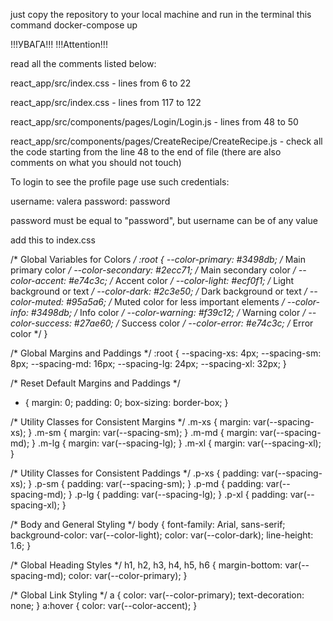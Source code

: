 just copy the repository to your local machine and run in the terminal this command
docker-compose up 




!!!УВАГА!!!
!!!Attention!!!

read all the comments listed below:

react_app/src/index.css - lines from 6 to 22

react_app/src/index.css - lines from 117 to 122

react_app/src/components/pages/Login/Login.js - lines from 48 to 50 


react_app/src/components/pages/CreateRecipe/CreateRecipe.js - check all the code starting from the line 48 to the end of file (there are also comments on what you should not touch)



To login to see the profile page use such credentials:

username: valera
password: password


password must be equal to "password", but username can be of any value












add this to index.css

/* Global Variables for Colors */
:root {
  --color-primary: #3498db;  /* Main primary color */
  --color-secondary: #2ecc71;  /* Main secondary color */
  --color-accent: #e74c3c;  /* Accent color */
  --color-light: #ecf0f1;  /* Light background or text */
  --color-dark: #2c3e50;  /* Dark background or text */
  --color-muted: #95a5a6;  /* Muted color for less important elements */
  --color-info: #3498db;  /* Info color */
  --color-warning: #f39c12;  /* Warning color */
  --color-success: #27ae60;  /* Success color */
  --color-error: #e74c3c;  /* Error color */
}

/* Global Margins and Paddings */
:root {
  --spacing-xs: 4px;
  --spacing-sm: 8px;
  --spacing-md: 16px;
  --spacing-lg: 24px;
  --spacing-xl: 32px;
}

/* Reset Default Margins and Paddings */
* {
  margin: 0;
  padding: 0;
  box-sizing: border-box;
}

/* Utility Classes for Consistent Margins */
.m-xs {
  margin: var(--spacing-xs);
}
.m-sm {
  margin: var(--spacing-sm);
}
.m-md {
  margin: var(--spacing-md);
}
.m-lg {
  margin: var(--spacing-lg);
}
.m-xl {
  margin: var(--spacing-xl);
}

/* Utility Classes for Consistent Paddings */
.p-xs {
  padding: var(--spacing-xs);
}
.p-sm {
  padding: var(--spacing-sm);
}
.p-md {
  padding: var(--spacing-md);
}
.p-lg {
  padding: var(--spacing-lg);
}
.p-xl {
  padding: var(--spacing-xl);
}

/* Body and General Styling */
body {
  font-family: Arial, sans-serif;
  background-color: var(--color-light);
  color: var(--color-dark);
  line-height: 1.6;
}

/* Global Heading Styles */
h1, h2, h3, h4, h5, h6 {
  margin-bottom: var(--spacing-md);
  color: var(--color-primary);
}

/* Global Link Styling */
a {
  color: var(--color-primary);
  text-decoration: none;
}
a:hover {
  color: var(--color-accent);
}
